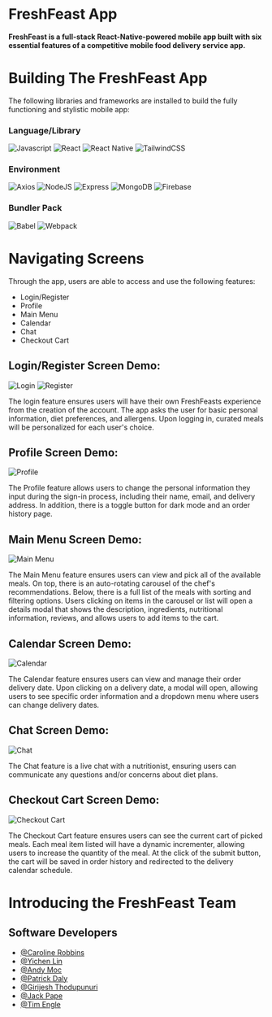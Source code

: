 # FreshFeast App
**FreshFeast is a full-stack React-Native-powered mobile app built with six essential features of a competitive mobile food delivery service app.**

# Building The FreshFeast App
The following libraries and frameworks are installed to build the fully functioning and stylistic mobile app:

### Language/Library
![Javascript](https://camo.githubusercontent.com/aeddc848275a1ffce386dc81c04541654ca07b2c43bbb8ad251085c962672aea/68747470733a2f2f696d672e736869656c64732e696f2f62616467652f6a6176617363726970742d2532333332333333302e7376673f7374796c653d666f722d7468652d6261646765266c6f676f3d6a617661736372697074266c6f676f436f6c6f723d253233463744463145)
![React](https://camo.githubusercontent.com/ab4c3c731a174a63df861f7b118d6c8a6c52040a021a552628db877bd518fe84/68747470733a2f2f696d672e736869656c64732e696f2f62616467652f72656163742d2532333230323332612e7376673f7374796c653d666f722d7468652d6261646765266c6f676f3d7265616374266c6f676f436f6c6f723d253233363144414642)
![React Native](https://img.shields.io/badge/react_native-%2320232a.svg?style=for-the-badge&logo=react&logoColor=%2361DAFB)
![TailwindCSS](https://img.shields.io/badge/tailwindcss-%2338B2AC.svg?style=for-the-badge&logo=tailwind-css&logoColor=white)

### Environment
![Axios](https://camo.githubusercontent.com/4ec639c45b6c784bb739c844d003cab04876229a58250f80ea637f5ac9623236/68747470733a2f2f696d672e736869656c64732e696f2f62616467652f2d4178696f732d3637316464663f6c6f676f3d6178696f73266c6f676f436f6c6f723d626c61636b267374796c653d666f722d7468652d6261646765)
![NodeJS](https://img.shields.io/badge/node.js-6DA55F?style=for-the-badge&logo=node.js&logoColor=white)
![Express](https://camo.githubusercontent.com/8286a45a106e1a3c07489f83a38159981d888518a740b59c807ffc1b7b1e2f7b/68747470733a2f2f696d672e736869656c64732e696f2f62616467652f657870726573732e6a732d2532333430346435392e7376673f7374796c653d666f722d7468652d6261646765266c6f676f3d65787072657373266c6f676f436f6c6f723d253233363144414642)
![MongoDB](https://img.shields.io/badge/MongoDB-%234ea94b.svg?style=for-the-badge&logo=mongodb&logoColor=white)
![Firebase](https://img.shields.io/badge/firebase-%23039BE5.svg?style=for-the-badge&logo=firebase)


### Bundler Pack
![Babel](https://camo.githubusercontent.com/a8b1da67e08c2cb950a978c27d56b7a966427a4f911fe142843b8cc2aa6a1db5/68747470733a2f2f696d672e736869656c64732e696f2f62616467652f426162656c2d4639444333653f7374796c653d666f722d7468652d6261646765266c6f676f3d626162656c266c6f676f436f6c6f723d626c61636b)
![Webpack](https://camo.githubusercontent.com/cfb221c05f485331b66bcf123878fc7de981faffc16fe430ff53bb1ad4f41aad/68747470733a2f2f696d672e736869656c64732e696f2f62616467652f7765627061636b2d2532333844443646392e7376673f7374796c653d666f722d7468652d6261646765266c6f676f3d7765627061636b266c6f676f436f6c6f723d626c61636b)

# Navigating Screens
Through the app, users are able to access and use the following features:
* Login/Register
* Profile
* Main Menu
* Calendar
* Chat
* Checkout Cart

## Login/Register Screen Demo:
![Login](screenshots/LoginScreen.gif)
![Register](screenshots/RegisterScreen.gif)

The login feature ensures users will have their own FreshFeasts experience from the creation of the account. The app asks the user for basic personal information, diet preferences, and allergens. Upon logging in, curated meals will be personalized for each user's choice.

## Profile Screen Demo:
![Profile](screenshots/ProfileScreen.gif)

The Profile feature allows users to change the personal information they input during the sign-in process, including their name, email, and delivery address. In addition, there is a toggle button for dark mode and an order history page.

## Main Menu Screen Demo:
![Main Menu](screenshots/MenuScreen.gif)

The Main Menu feature ensures users can view and pick all of the available meals. On top, there is an auto-rotating carousel of the chef's recommendations. Below, there is a full list of the meals with sorting and filtering options. Users clicking on items in the carousel or list will open a details modal that shows the description, ingredients, nutritional information, reviews, and allows users to add items to the cart.

## Calendar Screen Demo:
![Calendar](screenshots/CalScreen.gif)

The Calendar feature ensures users can view and manage their order delivery date. Upon clicking on a delivery date, a modal will open, allowing users to see specific order information and a dropdown menu where users can change delivery dates.

## Chat Screen Demo:
![Chat](screenshots/ChatScreen.gif)

The Chat feature is a live chat with a nutritionist, ensuring users can communicate any questions and/or concerns about diet plans.

## Checkout Cart Screen Demo:
![Checkout Cart](screenshots/CheckoutScreen.gif)

The Checkout Cart feature ensures users can see the current cart of picked meals. Each meal item listed will have a dynamic incrementer, allowing users to increase the quantity of the meal. At the click of the submit button, the cart will be saved in order history and redirected to the delivery calendar schedule.

# Introducing the FreshFeast Team
## Software Developers
 * [@Caroline Robbins](https://github.com/carolinerobbins)
 * [@Yichen Lin](https://github.com/echenlin)
 * [@Andy Moc](https://github.com/andymoch)
 * [@Patrick Daly](https://github.com/pdaly91)
 * [@Girijesh Thodupunuri](https://github.com/girithodu)
 * [@Jack Pape](https://github.com/RaccoonGem)
 * [@Tim Engle](https://github.com/TimEngleSF)
